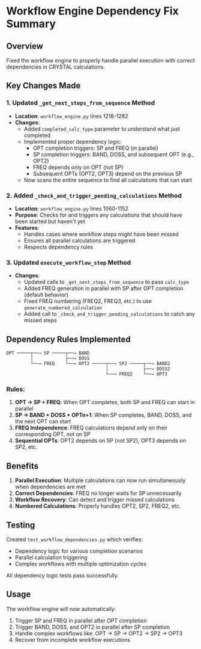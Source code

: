 # Workflow Engine Dependency Fix Summary

## Overview
Fixed the workflow engine to properly handle parallel execution with correct dependencies in CRYSTAL calculations.

## Key Changes Made

### 1. Updated `_get_next_steps_from_sequence` Method
- **Location**: `workflow_engine.py` lines 1218-1282
- **Changes**:
  - Added `completed_calc_type` parameter to understand what just completed
  - Implemented proper dependency logic:
    - OPT completion triggers: SP and FREQ (in parallel)
    - SP completion triggers: BAND, DOSS, and subsequent OPT (e.g., OPT2)
    - FREQ depends only on OPT (not SP)
    - Subsequent OPTs (OPT2, OPT3) depend on the previous SP
  - Now scans the entire sequence to find all calculations that can start

### 2. Added `_check_and_trigger_pending_calculations` Method
- **Location**: `workflow_engine.py` lines 1060-1152
- **Purpose**: Checks for and triggers any calculations that should have been started but haven't yet
- **Features**:
  - Handles cases where workflow steps might have been missed
  - Ensures all parallel calculations are triggered
  - Respects dependency rules

### 3. Updated `execute_workflow_step` Method
- **Changes**:
  - Updated calls to `_get_next_steps_from_sequence` to pass `calc_type`
  - Added FREQ generation in parallel with SP after OPT completion (default behavior)
  - Fixed FREQ numbering (FREQ2, FREQ3, etc.) to use `generate_numbered_calculation`
  - Added call to `_check_and_trigger_pending_calculations` to catch any missed steps

## Dependency Rules Implemented

```
OPT ─────┬──→ SP ─────┬──→ BAND
         │            ├──→ DOSS
         └──→ FREQ    └──→ OPT2 ─────┬──→ SP2 ─────┬──→ BAND2
                                     │             ├──→ DOSS2
                                     └──→ FREQ2    └──→ OPT3
```

### Rules:
1. **OPT → SP + FREQ**: When OPT completes, both SP and FREQ can start in parallel
2. **SP → BAND + DOSS + OPTn+1**: When SP completes, BAND, DOSS, and the next OPT can start
3. **FREQ Independence**: FREQ calculations depend only on their corresponding OPT, not on SP
4. **Sequential OPTs**: OPT2 depends on SP (not SP2), OPT3 depends on SP2, etc.

## Benefits

1. **Parallel Execution**: Multiple calculations can now run simultaneously when dependencies are met
2. **Correct Dependencies**: FREQ no longer waits for SP unnecessarily
3. **Workflow Recovery**: Can detect and trigger missed calculations
4. **Numbered Calculations**: Properly handles OPT2, SP2, FREQ2, etc.

## Testing

Created `test_workflow_dependencies.py` which verifies:
- Dependency logic for various completion scenarios
- Parallel calculation triggering
- Complex workflows with multiple optimization cycles

All dependency logic tests pass successfully.

## Usage

The workflow engine will now automatically:
1. Trigger SP and FREQ in parallel after OPT completion
2. Trigger BAND, DOSS, and OPT2 in parallel after SP completion
3. Handle complex workflows like: OPT → SP → OPT2 → SP2 → OPT3
4. Recover from incomplete workflow executions